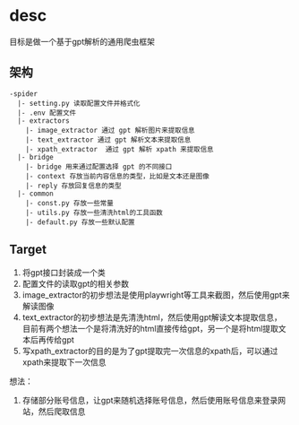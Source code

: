 # desc
目标是做一个基于gpt解析的通用爬虫框架


## 架构

```
-spider
  |- setting.py 读取配置文件并格式化
  |- .env 配置文件
  |- extractors
    |- image_extractor 通过 gpt 解析图片来提取信息
    |- text_extractor 通过 gpt 解析文本来提取信息
    |- xpath_extractor  通过 gpt 解析 xpath 来提取信息
  |- bridge
    |- bridge 用来通过配置选择 gpt 的不同接口
    |- context 存放当前内容信息的类型，比如是文本还是图像
    |- reply 存放回复信息的类型
  |- common
    |- const.py 存放一些常量
    |- utils.py 存放一些清洗html的工具函数
    |- default.py 存放一些默认配置
```

## Target

1. 将gpt接口封装成一个类
2. 配置文件的读取gpt的相关参数
3. image_extractor的初步想法是使用playwright等工具来截图，然后使用gpt来解读图像
4. text_extractor的初步想法是先清洗html，然后使用gpt解读文本提取信息，
目前有两个想法一个是将清洗好的html直接传给gpt，另一个是将html提取文本后再传给gpt
1. 写xpath_extractor的目的是为了gpt提取完一次信息的xpath后，可以通过xpath来提取下一次信息

想法：
1. 存储部分账号信息，让gpt来随机选择账号信息，然后使用账号信息来登录网站，然后爬取信息